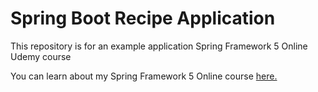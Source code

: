 # Spring Boot Recipe Application

This repository is for an example application Spring Framework 5 Online Udemy course 

You can learn about my Spring Framework 5 Online course [here.](https://go.springframework.guru/spring-framework-5-online-course)